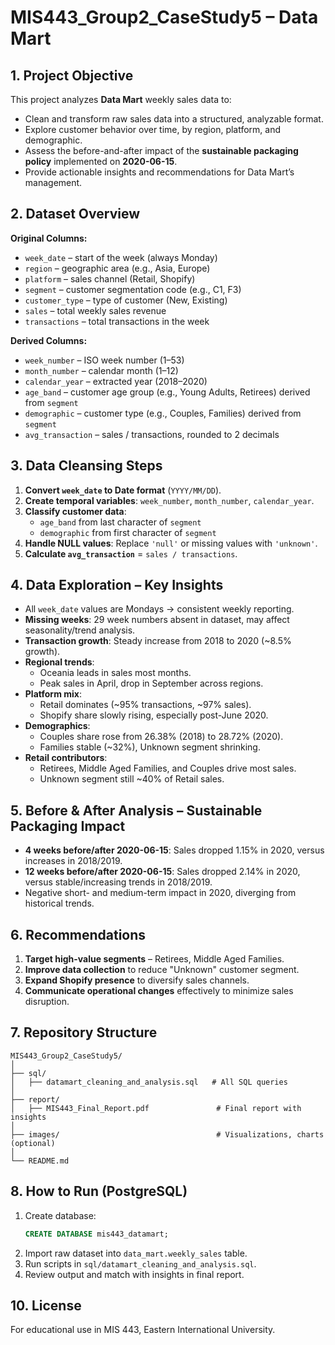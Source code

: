 # MIS443_Group2_CaseStudy5 – Data Mart

## 1. Project Objective
This project analyzes **Data Mart** weekly sales data to:
- Clean and transform raw sales data into a structured, analyzable format.
- Explore customer behavior over time, by region, platform, and demographic.
- Assess the before-and-after impact of the **sustainable packaging policy** implemented on **2020-06-15**.
- Provide actionable insights and recommendations for Data Mart’s management.

## 2. Dataset Overview
**Original Columns:**
- `week_date` – start of the week (always Monday)
- `region` – geographic area (e.g., Asia, Europe)
- `platform` – sales channel (Retail, Shopify)
- `segment` – customer segmentation code (e.g., C1, F3)
- `customer_type` – type of customer (New, Existing)
- `sales` – total weekly sales revenue
- `transactions` – total transactions in the week

**Derived Columns:**
- `week_number` – ISO week number (1–53)
- `month_number` – calendar month (1–12)
- `calendar_year` – extracted year (2018–2020)
- `age_band` – customer age group (e.g., Young Adults, Retirees) derived from `segment`
- `demographic` – customer type (e.g., Couples, Families) derived from `segment`
- `avg_transaction` – sales / transactions, rounded to 2 decimals

## 3. Data Cleansing Steps
1. **Convert `week_date` to Date format** (`YYYY/MM/DD`).
2. **Create temporal variables**: `week_number`, `month_number`, `calendar_year`.
3. **Classify customer data**:
   - `age_band` from last character of `segment`
   - `demographic` from first character of `segment`
4. **Handle NULL values**: Replace `'null'` or missing values with `'unknown'`.
5. **Calculate `avg_transaction`** = `sales / transactions`.

## 4. Data Exploration – Key Insights
- All `week_date` values are Mondays → consistent weekly reporting.
- **Missing weeks**: 29 week numbers absent in dataset, may affect seasonality/trend analysis.
- **Transaction growth**: Steady increase from 2018 to 2020 (~8.5% growth).
- **Regional trends**:
  - Oceania leads in sales most months.
  - Peak sales in April, drop in September across regions.
- **Platform mix**:
  - Retail dominates (~95% transactions, ~97% sales).
  - Shopify share slowly rising, especially post-June 2020.
- **Demographics**:
  - Couples share rose from 26.38% (2018) to 28.72% (2020).
  - Families stable (~32%), Unknown segment shrinking.
- **Retail contributors**:
  - Retirees, Middle Aged Families, and Couples drive most sales.
  - Unknown segment still ~40% of Retail sales.

## 5. Before & After Analysis – Sustainable Packaging Impact
- **4 weeks before/after 2020-06-15**: Sales dropped 1.15% in 2020, versus increases in 2018/2019.
- **12 weeks before/after 2020-06-15**: Sales dropped 2.14% in 2020, versus stable/increasing trends in 2018/2019.
- Negative short- and medium-term impact in 2020, diverging from historical trends.

## 6. Recommendations
1. **Target high-value segments** – Retirees, Middle Aged Families.
2. **Improve data collection** to reduce "Unknown" customer segment.
3. **Expand Shopify presence** to diversify sales channels.
4. **Communicate operational changes** effectively to minimize sales disruption.

## 7. Repository Structure
```
MIS443_Group2_CaseStudy5/
│
├── sql/
│   ├── datamart_cleaning_and_analysis.sql   # All SQL queries
│
├── report/
│   ├── MIS443_Final_Report.pdf               # Final report with insights
│
├── images/                                   # Visualizations, charts (optional)
│
└── README.md
```

## 8. How to Run (PostgreSQL)
1. Create database:  
   ```sql
   CREATE DATABASE mis443_datamart;
   ```
2. Import raw dataset into `data_mart.weekly_sales` table.
3. Run scripts in `sql/datamart_cleaning_and_analysis.sql`.
4. Review output and match with insights in final report.


## 10. License
For educational use in MIS 443, Eastern International University.
